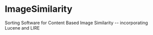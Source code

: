 ImageSimilarity
===============

Sorting Software for Content Based Image Similarity -- incorporating Lucene and LIRE
